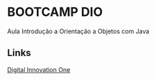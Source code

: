 # BOOTCAMP DIO
Aula Introdução a Orientação a Objetos com Java

## Links
[Digital Innovation One](https://digitalinnovation.one/)

